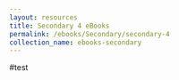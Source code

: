 ```yaml
---
layout: resources
title: Secondary 4 eBooks
permalink: /ebooks/Secondary/secondary-4
collection_name: ebooks-secondary
---
```


#test